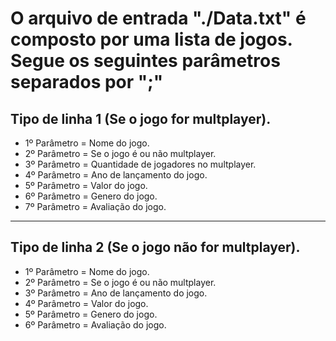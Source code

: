 # O arquivo de entrada "./Data.txt" é composto por uma lista de jogos. Segue os seguintes parâmetros separados por ";"

## Tipo de linha 1 (Se o jogo for multplayer).
- 1º Parâmetro = Nome do jogo.
- 2º Parâmetro = Se o jogo é ou não multplayer.
- 3º Parâmetro = Quantidade de jogadores no multplayer.
- 4º Parâmetro = Ano de lançamento do jogo.
- 5º Parâmetro = Valor do jogo.
- 6º Parâmetro = Genero do jogo.
- 7º Parâmetro = Avaliação do jogo.

__________________________________________________________________________
## Tipo de linha 2 (Se o jogo não for multplayer).
- 1º Parâmetro = Nome do jogo.
- 2º Parâmetro = Se o jogo é ou não multplayer.
- 3º Parâmetro = Ano de lançamento do jogo.
- 4º Parâmetro = Valor do jogo.
- 5º Parâmetro = Genero do jogo.
- 6º Parâmetro = Avaliação do jogo.